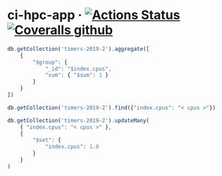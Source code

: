 # ci-hpc-app &middot; [![Actions Status](https://github.com/janhybs/ci-hpc-app/workflows/Python%20application/badge.svg)](https://github.com/janhybs/ci-hpc-app/actions) [![Coveralls github](https://img.shields.io/coveralls/github/janhybs/ci-hpc-app?logo=codeforces&logoColor=999&style=flat&labelColor=393939)](https://coveralls.io/github/janhybs/ci-hpc-app)


```js
db.getCollection('timers-2019-2').aggregate([
    {
        "$group": {
            "_id": "$index.cpus",
            "sum": { "$sum": 1 }
        }
    }
])

db.getCollection('timers-2019-2').find({"index.cpus": "< cpus >"})

db.getCollection('timers-2019-2').updateMany(
    { "index.cpus": "< cpus >" },
    {
        "$set": {
            "index.cpus": 1.0
        }
    }
)
```
